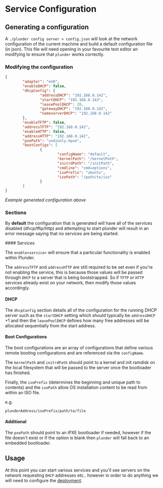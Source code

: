 # Service Configuration

## Generating a configuration

A `./plunder config server > config.json` will look at the network configuration of the current machine and build a default configuration file (in json). This file will need opening in your favourite text editor an modifying to ensure that `plunder` works correctly. 

### Modifying the configuration

```json
{
        "adapter": "en0",
        "enableDHCP": false,
        "dhcpConfig": {
                "addressDHCP": "192.168.0.142",
                "startDHCP": "192.168.0.143",
                "leasePoolDHCP": 20,
                "gatewayDHCP": "192.168.0.142",
                "nameserverDHCP": "192.168.0.142"
        },
        "enableTFTP": false,
        "addressTFTP": "192.168.0.142",
        "enableHTTP": false,
        "addressHTTP": "192.168.0.142",
        "pxePath": "undionly.kpxe",
        "bootConfigs": [
                {
                        "configName": "default",
                        "kernelPath": "/kernelPath",
                        "initrdPath": "/initPath",
                        "cmdline": "cmd=options",
                        "isoPrefix": "ubuntu",
                        "isoPath": "/path/to/iso"
                }
        ]
}
```

*Example generated configuration above*

### Sections

By **default** the configuration that is generated will have all of the services disabled (dhcp/tftp/http) and attempting to start plunder will result in an error message saying that no services are being started. 

#### Services

The `enable<service>` will ensure that a particular functionality is enabled within Plunder.

The `addressTFTP` and `addressHTTP` are still required to be set even if you're not enabling the service, this is because those values will be passed through `DHCP` to a server that is being bootstrapped. So if `TFTP` or `HTTP` services already exist on your network, then modify those values accordingly.

#### DHCP


The `dhcpConfig` section details all of the configuration for the running DHCP server such as the  `startDHCP` setting which should typically be `addressDHCP` +1 and then the `leasePoolDHCP` defines how many free addresses will be allocated sequentially from the start address.

#### Boot Configurations

The boot configurations are an array of configurations that define various remote booting configurations and are referenced via the `configName`.

The `kernelPath` and `initrdPath` should point to a kernel and init ramdisk on the local filesystem that will be passed to the server once the bootloader has finished.

Finally, the `isoPrefix` (determines the beginning and unique path to contents) and the `isoPath` allow OS installation content to be read from within an ISO file. 

e.g.

`plunderAddress/isoPrefix/path/to/file`

#### Additional

The `pxePath` should point to an iPXE bootloader if needed, however if the file doesn't exist or if the option is blank then `plunder` will fall back to an embedded bootloader. 

## Usage
At this point you can start various services and you'll see servers on the network requesting `DHCP` addresses etc.. however in order to do anything we will need to configure the [deployment](./deployment.md).